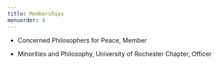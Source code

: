 ```yaml
---
title: Memberships
menuorder: 4
---
```


- Concerned Philosophers for Peace, Member

- Minorities and Philosophy, University of Rochester Chapter, Officer
